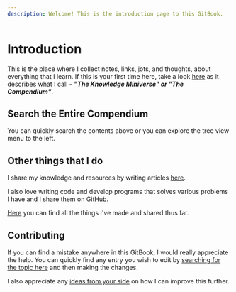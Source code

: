 ```yaml
---
description: Welcome! This is the introduction page to this GitBook.
---
```


# Introduction

This is the place where I collect notes, links, jots, and thoughts, about everything that I learn. If this is your first time here, take a look [here](meta.md) as it describes what I call - _**"The Knowledge Miniverse" or "The Compendium"**_.

## Search the Entire Compendium

You can quickly search the contents above or you can explore the tree view menu to the left.

## Other things that I do

I share my knowledge and resources by writing articles [here](https://abyssaltech.xyz).

I also love writing code and develop programs that solves various problems I have and I share them on [GitHub](https://github.com/nikitavoloboev).

​[Here](https://wiki.nikitavoloboev.xyz/sharing) you can find all the things I've made and shared thus far.

## Contributing

If you can find a mistake anywhere in this GitBook, I would really appreciate the help. You can quickly find any entry you wish to edit by [searching for the topic here](https://github.com/abhishekarya1/miniverse/find/master) and then making the changes.

I also appreciate any [ideas from your side](https://github.com/abhishekarya1/miniverse//issues/new) on how I can improve this further.

